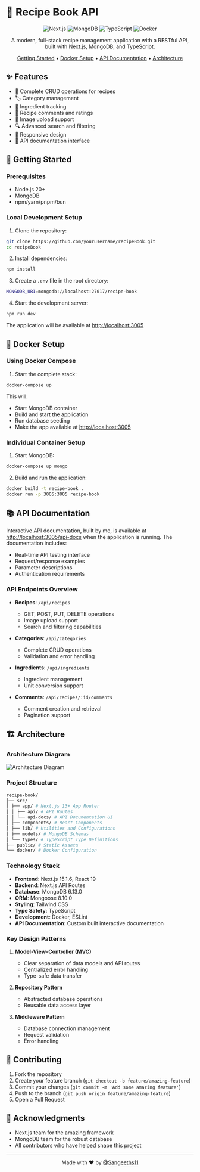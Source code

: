 # 🍳 Recipe Book API

<div align="center">

![Next.js](https://img.shields.io/badge/Next.js-15.1.6-black?style=for-the-badge&logo=next.js)
![MongoDB](https://img.shields.io/badge/MongoDB-6.13.0-green?style=for-the-badge&logo=mongodb)
![TypeScript](https://img.shields.io/badge/TypeScript-5.0-blue?style=for-the-badge&logo=typescript)
![Docker](https://img.shields.io/badge/Docker-Ready-2496ED?style=for-the-badge&logo=docker)

A modern, full-stack recipe management application with a RESTful API, built with Next.js, MongoDB, and TypeScript.

[Getting Started](#getting-started) •
[Docker Setup](#docker-setup) •
[API Documentation](#api-documentation) •
[Architecture](#architecture)

</div>

## ✨ Features

- 📝 Complete CRUD operations for recipes
- 🏷️ Category management
- 🥕 Ingredient tracking
- 💬 Recipe comments and ratings
- 📸 Image upload support
- 🔍 Advanced search and filtering
- 📱 Responsive design
- 🚀 API documentation interface

## 🚀 Getting Started

### Prerequisites

- Node.js 20+
- MongoDB
- npm/yarn/pnpm/bun

### Local Development Setup

1. Clone the repository:

```bash
git clone https://github.com/yourusername/recipeBook.git
cd recipeBook
```

2. Install dependencies:

```bash
npm install
```

3. Create a `.env` file in the root directory:

```bash
MONGODB_URI=mongodb://localhost:27017/recipe-book
```

4. Start the development server:

```bash
npm run dev
```

The application will be available at [http://localhost:3005](http://localhost:3005)

## 🐳 Docker Setup

### Using Docker Compose

1. Start the complete stack:

```bash
docker-compose up
```

This will:
- Start MongoDB container
- Build and start the application
- Run database seeding
- Make the app available at [http://localhost:3005](http://localhost:3005)

### Individual Container Setup

1. Start MongoDB:

```bash
docker-compose up mongo
```

2. Build and run the application:

```bash
docker build -t recipe-book .
docker run -p 3005:3005 recipe-book
```


## 📚 API Documentation

Interactive API documentation, built by me, is available at [http://localhost:3005/api-docs](http://localhost:3005/api-docs) when the application is running. The documentation includes:

- Real-time API testing interface
- Request/response examples
- Parameter descriptions
- Authentication requirements

### API Endpoints Overview

- **Recipes**: `/api/recipes`
  - GET, POST, PUT, DELETE operations
  - Image upload support
  - Search and filtering capabilities

- **Categories**: `/api/categories`
  - Complete CRUD operations
  - Validation and error handling

- **Ingredients**: `/api/ingredients`
  - Ingredient management
  - Unit conversion support

- **Comments**: `/api/recipes/:id/comments`
  - Comment creation and retrieval
  - Pagination support

## 🏗️ Architecture

### Architecture Diagram

![Architecture Diagram](![image](https://github.com/user-attachments/assets/40739ef6-5559-4bab-84fb-19d5d56c5b34))

### Project Structure

```bash
recipe-book/
├── src/
│ ├── app/ # Next.js 13+ App Router
│ │ ├── api/ # API Routes
│ │ └── api-docs/ # API Documentation UI
│ ├── components/ # React Components
│ ├── lib/ # Utilities and Configurations
│ ├── models/ # MongoDB Schemas
│ └── types/ # TypeScript Type Definitions
├── public/ # Static Assets
└── docker/ # Docker Configuration
```

### Technology Stack

- **Frontend**: Next.js 15.1.6, React 19
- **Backend**: Next.js API Routes
- **Database**: MongoDB 6.13.0
- **ORM**: Mongoose 8.10.0
- **Styling**: Tailwind CSS
- **Type Safety**: TypeScript
- **Development**: Docker, ESLint
- **API Documentation**: Custom built interactive documentation

### Key Design Patterns

1. **Model-View-Controller (MVC)**
   - Clear separation of data models and API routes
   - Centralized error handling
   - Type-safe data transfer

2. **Repository Pattern**
   - Abstracted database operations
   - Reusable data access layer

3. **Middleware Pattern**
   - Database connection management
   - Request validation
   - Error handling

## 🤝 Contributing

1. Fork the repository
2. Create your feature branch (`git checkout -b feature/amazing-feature`)
3. Commit your changes (`git commit -m 'Add some amazing feature'`)
4. Push to the branch (`git push origin feature/amazing-feature`)
5. Open a Pull Request


## 🙏 Acknowledgments

- Next.js team for the amazing framework
- MongoDB team for the robust database
- All contributors who have helped shape this project

---

<div align="center">

Made with ❤️ by [@Sangeeths11](https://github.com/Sangeeths11)

</div>
